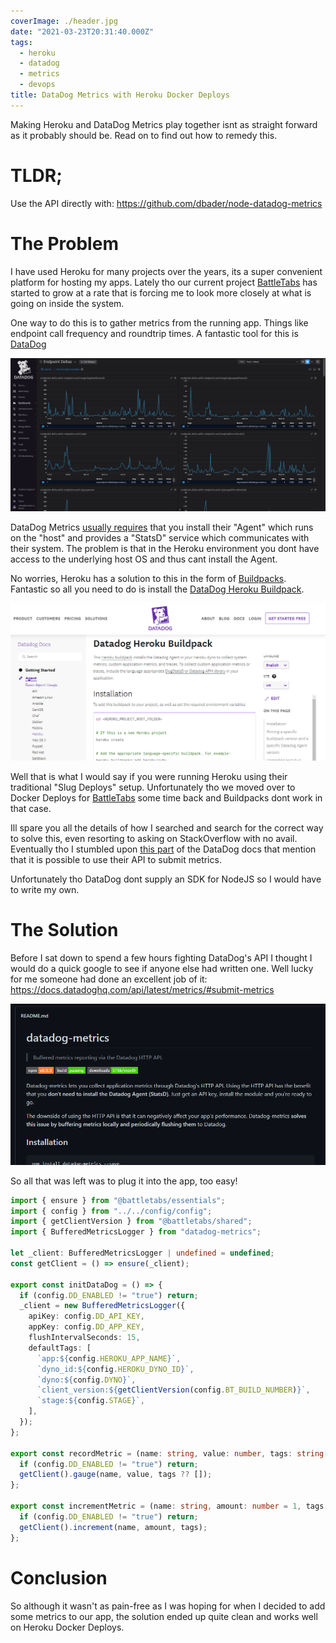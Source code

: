 ```yaml
---
coverImage: ./header.jpg
date: "2021-03-23T20:31:40.000Z"
tags:
  - heroku
  - datadog
  - metrics
  - devops
title: DataDog Metrics with Heroku Docker Deploys
---
```


Making Heroku and DataDog Metrics play together isnt as straight forward as it probably should be. Read on to find out how to remedy this.

# TLDR;

Use the API directly with: https://github.com/dbader/node-datadog-metrics

# The Problem

I have used Heroku for many projects over the years, its a super convenient platform for hosting my apps. Lately tho our current project [BattleTabs](https://battletabs.com) has started to grow at a rate that is forcing me to look more closely at what is going on inside the system.

One way to do this is to gather metrics from the running app. Things like endpoint call frequency and roundtrip times. A fantastic tool for this is [DataDog](https://www.datadoghq.com/)

![](./ss1.png)

DataDog Metrics [usually requires](https://docs.datadoghq.com/getting_started/agent/) that you install their "Agent" which runs on the "host" and provides a "StatsD" service which communicates with their system. The problem is that in the Heroku environment you dont have access to the underlying host OS and thus cant install the Agent.

No worries, Heroku has a solution to this in the form of [Buildpacks](https://devcenter.heroku.com/articles/buildpacks). Fantastic so all you need to do is install the [DataDog Heroku Buildpack](https://docs.datadoghq.com/agent/basic_agent_usage/heroku/).

![](./ss2.png)

Well that is what I would say if you were running Heroku using their traditional "Slug Deploys" setup. Unfortunately tho we moved over to Docker Deploys for [BattleTabs](https://battletabs.com) some time back and Buildpacks dont work in that case.

Ill spare you all the details of how I searched and search for the correct way to solve this, even resorting to asking on StackOverflow with no avail. Eventually tho I stumbled upon [this part](https://docs.datadoghq.com/api/latest/metrics/#submit-metrics) of the DataDog docs that mention that it is possible to use their API to submit metrics.

Unfortunately tho DataDog dont supply an SDK for NodeJS so I would have to write my own.

# The Solution

Before I sat down to spend a few hours fighting DataDog's API I thought I would do a quick google to see if anyone else had written one. Well lucky for me someone had done an excellent job of it: https://docs.datadoghq.com/api/latest/metrics/#submit-metrics

![](./ss3.png)

So all that was left was to plug it into the app, too easy!

```ts
import { ensure } from "@battletabs/essentials";
import { config } from "../../config/config";
import { getClientVersion } from "@battletabs/shared";
import { BufferedMetricsLogger } from "datadog-metrics";

let _client: BufferedMetricsLogger | undefined = undefined;
const getClient = () => ensure(_client);

export const initDataDog = () => {
  if (config.DD_ENABLED != "true") return;
  _client = new BufferedMetricsLogger({
    apiKey: config.DD_API_KEY,
    appKey: config.DD_APP_KEY,
    flushIntervalSeconds: 15,
    defaultTags: [
      `app:${config.HEROKU_APP_NAME}`,
      `dyno_id:${config.HEROKU_DYNO_ID}`,
      `dyno:${config.DYNO}`,
      `client_version:${getClientVersion(config.BT_BUILD_NUMBER)}`,
      `stage:${config.STAGE}`,
    ],
  });
};

export const recordMetric = (name: string, value: number, tags: string[] = []) => {
  if (config.DD_ENABLED != "true") return;
  getClient().gauge(name, value, tags ?? []);
};

export const incrementMetric = (name: string, amount: number = 1, tags: string[] = []) => {
  if (config.DD_ENABLED != "true") return;
  getClient().increment(name, amount, tags);
};
```

# Conclusion

So although it wasn't as pain-free as I was hoping for when I decided to add some metrics to our app, the solution ended up quite clean and works well on Heroku Docker Deploys.

